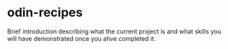 # odin-recipes

Brief introduction describing what the current project is and what skills you will have demonstrated once you ahve completed it.